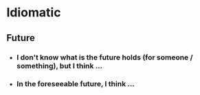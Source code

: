 # Idiomatic

## Future

* ### I don't know what is the future holds (for someone / something), but I think ...

* ### In the foreseeable future, I think ...